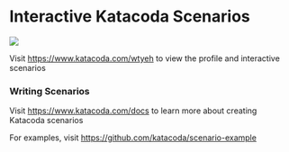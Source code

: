 # Interactive Katacoda Scenarios

[![](http://shields.katacoda.com/katacoda/wtyeh/count.svg)](https://www.katacoda.com/wtyeh "Get your profile on Katacoda.com")

Visit https://www.katacoda.com/wtyeh to view the profile and interactive scenarios

### Writing Scenarios
Visit https://www.katacoda.com/docs to learn more about creating Katacoda scenarios

For examples, visit https://github.com/katacoda/scenario-example
